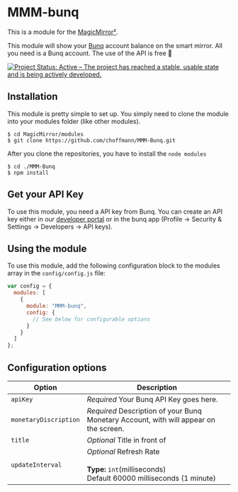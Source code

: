 # MMM-bunq

This is a module for the [MagicMirror²](https://github.com/MichMich/MagicMirror/).

This module will show your [Bunq](https://www.bunq.com/) account balance on the smart mirror. All you need is a Bunq account. The use of the API is free 🙌

[![Project Status: Active – The project has reached a stable, usable state and is being actively developed.](https://www.repostatus.org/badges/latest/active.svg)](https://www.repostatus.org/#active)

## Installation

This module is pretty simple to set up. You simply need to clone the module into your modules folder (like other modules).

```
$ cd MagicMirror/modules
$ git clone https://github.com/choffmann/MMM-Bunq.git
```

After you clone the repositories, you have to install the `node modules`

```
$ cd ./MMM-Bunq
$ npm install
```

## Get your API Key

To use this module, you need a API key from Bunq. You can create an API key either in our [developer portal](https://developer.bunq.com/) or in the bunq app (Profile → Security & Settings → Developers → API keys).

## Using the module

To use this module, add the following configuration block to the modules array in the `config/config.js` file:

```js
var config = {
  modules: [
    {
      module: "MMM-bunq",
      config: {
        // See below for configurable options
      }
    }
  ]
};
```

## Configuration options

| Option                | Description                                                                                             |
| --------------------- | ------------------------------------------------------------------------------------------------------- |
| `apiKey`              | _Required_ Your Bunq API Key goes here.                                                                 |
| `monetaryDiscription` | _Required_ Description of your Bunq Monetary Account, with will appear on the screen.                   |
| `title`               | _Optional_ Title in front of                                                                            |
| `updateInterval`      | _Optional_ Refresh Rate <br><br>**Type:** `int`(milliseconds) <br>Default 60000 milliseconds (1 minute) |
